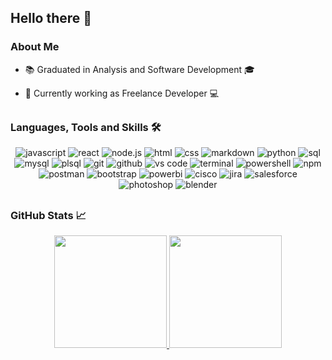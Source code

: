 <!--
**HansLichtner/HansLichtner** is a ✨ _special_ ✨ repository because its `README.md` (this file) appears on your GitHub profile.

Here are some ideas to get you started:

- 🔭 I’m currently working on ...
- 🌱 I’m currently learning ...
- 👯 I’m looking to collaborate on ...
- 🤔 I’m looking for help with ...
- 💬 Ask me about ...
- 📫 How to reach me: ...
- 😄 Pronouns: ...
- ⚡ Fun fact: ...
    
 <div style="display: inline_block" align ="center"><br>
  <img align="center" alt="JavaScript" height="28" width="38" src="https://raw.githubusercontent.com/devicons/devicon/master/icons/javascript/javascript-plain.svg">
  <img align="center" alt="Java" height="40" width="50" src="https://raw.githubusercontent.com/devicons/devicon/master/icons/java/java-original.svg">
  <img align="center" alt="CSharp" height="40" width="50" src="https://raw.githubusercontent.com/devicons/devicon/master/icons/csharp/csharp-original.svg">
  <img align="center" alt="Python" height="30" width="40" src="https://raw.githubusercontent.com/devicons/devicon/master/icons/python/python-original.svg">
 </div>
-->

  ## Hello there 👋

  ### About Me
* 📚 Graduated in Analysis and Software Development 🎓

* 💼 Currently working as Freelance Developer 💻

##
   
  ### Languages, Tools and Skills 🛠️

 <div align="center">
  <img src="https://img.shields.io/badge/JavaScript-F7DF1E?style=for-the-badge&logo=javascript&logoColor=black" alt="javascript" />
  <img src="https://img.shields.io/badge/React-61DAFB?style=for-the-badge&logo=react&logoColor=black" alt="react" />
  <img src="https://img.shields.io/badge/Node.js-43853D?style=for-the-badge&logo=node.js&logoColor=white" alt="node.js" />
  <img src="https://img.shields.io/badge/HTML-E34F26?style=for-the-badge&logo=html5&logoColor=white" alt="html" />
  <img src="https://img.shields.io/badge/css-1572B6?style=for-the-badge&logo=css3&logoColor=white" alt="css" />
  <img src="https://img.shields.io/badge/Markdown-000000?style=for-the-badge&logo=markdown&logoColor=white" alt="markdown" />
  <img src="https://img.shields.io/badge/python-3776AB?style=for-the-badge&logo=python&logoColor=white" alt="python" />
  <img src="https://img.shields.io/badge/SQL-407AFC?style=for-the-badge&logo=icloud&logoColor=white" alt="sql" />
  <img src="https://img.shields.io/badge/mysql-%2300f.svg?style=for-the-badge&logo=mysql&logoColor=white" alt="mysql" />
  <img src="https://img.shields.io/badge/PLSQL-F80000?style=for-the-badge&logo=oracle&logoColor=white"  alt="plsql" />
  <img src="https://img.shields.io/badge/Git-F05032?style=for-the-badge&logo=git&logoColor=white" alt="git" />
  <img src="https://img.shields.io/badge/GitHub-100000?style=for-the-badge&logo=github&logoColor=white" alt="github" />
  <img src="https://img.shields.io/badge/vs%20code-007ACC?style=for-the-badge&logo=visual%20studio%20code&logoColor=white" alt="vs code" />
  <img src="https://img.shields.io/badge/terminal%20commands-black?style=for-the-badge&logo=windows%20terminal&logoColor=white" alt="terminal" />
  <img src="https://img.shields.io/badge/PowerShell-%235391FE.svg?style=for-the-badge&logo=powershell&logoColor=white" alt="powershell" />
  <img src="https://img.shields.io/badge/npm-CB3837?style=for-the-badge&logo=npm&logoColor=white" alt="npm" />
  <img src="https://img.shields.io/badge/postman-FF6C37?style=for-the-badge&logo=postman&logoColor=white" alt="postman" />
  <img src="https://img.shields.io/badge/bootstrap-7952B3?style=for-the-badge&logo=bootstrap&logoColor=white" alt="bootstrap" />
  <img src="https://img.shields.io/badge/power_bi-F2C811?style=for-the-badge&logo=powerbi&logoColor=black" alt="powerbi" />
  <img src="https://img.shields.io/badge/cisco-%23049fd9.svg?style=for-the-badge&logo=cisco&logoColor=white" alt="cisco" />
  <img src="https://img.shields.io/badge/jira-0052CC?style=for-the-badge&logo=jira&logoColor=white" alt="jira" />
  <img src="https://img.shields.io/badge/Salesforce-00A1E0?style=for-the-badge&logo=Salesforce&logoColor=white" alt="salesforce" />
  <img src="https://img.shields.io/badge/adobe%20photoshop-31A8FF?style=for-the-badge&logo=adobe%20photoshop&logoColor=white" alt="photoshop" />
  <img src="https://img.shields.io/badge/blender-%23F5792A.svg?style=for-the-badge&logo=blender&logoColor=white" alt="blender" />
 </div>
  
##
  
   ### GitHub Stats 📈
   
 <div align="center">
  <a href="https://github.com/HansLichtner">
  <img height="180em" src="https://github-readme-stats.vercel.app/api?username=HansLichtner&show_icons=true&theme=merko&include_all_commits=true&count_private=true"/>
  <img height="180em" src="https://github-readme-stats.vercel.app/api/top-langs/?username=HansLichtner&layout=compact&langs_count=7&theme=merko"/>
 </div>
